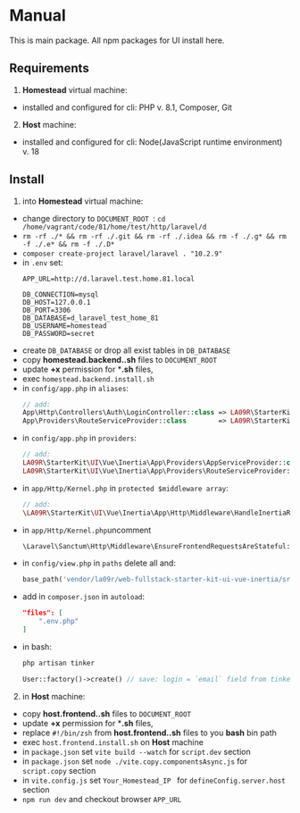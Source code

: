 # Manual

This is main package. All npm packages for UI install here.

## Requirements

1. **Homestead** virtual machine:
  - installed and configured for cli: PHP v. 8.1, Composer, Git
2. **Host** machine:
  - installed and configured for cli: Node(JavaScript runtime environment) v. 18

## Install

1. into **Homestead** virtual machine:
  - change directory to `DOCUMENT_ROOT `: `cd /home/vagrant/code/81/home/test/http/laravel/d`
  - `rm -rf ./* && rm -rf ./.git && rm -rf ./.idea && rm -f ./.g* && rm -f ./.e* && rm -f ./.D*`
  - `composer create-project laravel/laravel . "10.2.9"`
  - in `.env` set:
    ```
    APP_URL=http://d.laravel.test.home.81.local
	
    DB_CONNECTION=mysql
    DB_HOST=127.0.0.1
    DB_PORT=3306
    DB_DATABASE=d_laravel_test_home_81
    DB_USERNAME=homestead
    DB_PASSWORD=secret
    ```
  - create `DB_DATABASE` or drop all exist tables in `DB_DATABASE`
  - copy **homestead.backend..sh** files to `DOCUMENT_ROOT`
  - update **+x** permission for ***.sh** files,
  - exec `homestead.backend.install.sh`
  - in `config/app.php` in `aliases`:
    ```php
    // add:
    App\Http\Controllers\Auth\LoginController::class => LA09R\StarterKit\UI\Vue\Inertia\App\Http\Controllers\Auth\LoginController::class,
    App\Providers\RouteServiceProvider::class        => LA09R\StarterKit\UI\Vue\Inertia\App\Providers\RouteServiceProvider::class
    ```
  - in `config/app.php` in `providers`:
    ```php
    // add:
    LA09R\StarterKit\UI\Vue\Inertia\App\Providers\AppServiceProvider::class,
    LA09R\StarterKit\UI\Vue\Inertia\App\Providers\RouteServiceProvider::class,
    ```
  - in `app/Http/Kernel.php` in `protected $middleware array`:
    ```php
    // add:
    \LA09R\StarterKit\UI\Vue\Inertia\App\Http\Middleware\HandleInertiaRequests::class,
    ```
  - in `app/Http/Kernel.php`uncomment
    ```php
    \Laravel\Sanctum\Http\Middleware\EnsureFrontendRequestsAreStateful::class,
    ```
  - in `config/view.php` in `paths` delete all and:
    ```php
    base_path('vendor/la09r/web-fullstack-starter-kit-ui-vue-inertia/src/resources/views'),
    ```
  - add in `composer.json` in `autoload`:
    ```json
    "files": [
        ".env.php"
    ]
    ```
  - in bash:
    ```bash
    php artisan tinker
    ```
    ```php
    User::factory()->create() // save: login = `email` field from tinker output, password = `password`
    ```

2. in **Host** machine:
  - copy **host.frontend..sh** files to `DOCUMENT_ROOT`
  - update **+x** permission for ***.sh** files,
  - replace `#!/bin/zsh` from **host.frontend..sh** files to you **bash** bin path
  - exec `host.frontend.install.sh` on **Host** machine
  - in `package.json` set `vite build --watch` for `script.dev` section
  - in `package.json` set `node ./vite.copy.componentsAsync.js` for `script.copy` section
  - in `vite.config.js` set `Your_Homestead_IP ` for `defineConfig.server.host` section
  - `npm run dev` and checkout browser `APP_URL `